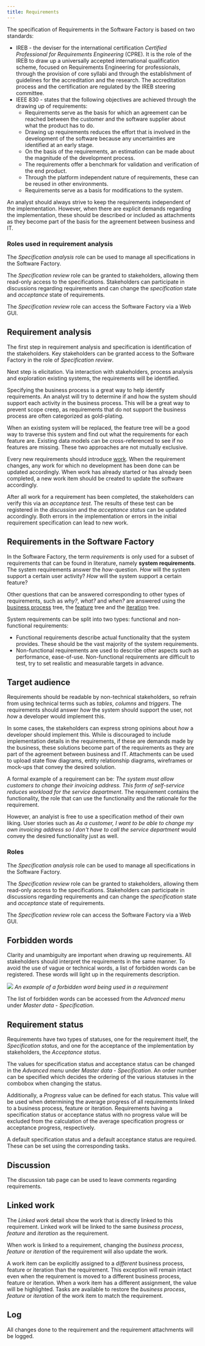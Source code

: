 ```yaml
---
title: Requirements
---
```


The specification of Requirements in the Software Factory is based on two standards:

- IREB - the deviser for the international certification *Certified Professional for Requirements Engineering* (CPRE). It is the role of the IREB to draw up a universally accepted international qualification scheme, focused on Requirements Engineering for professionals, through the provision of core syllabi and through the establishment of guidelines for the accreditation and the research. The accreditation process and the certification are regulated by the IREB steering committee.
- IEEE 830 - states that the following objectives are achieved through the drawing up of requirements:
    - Requirements serve as the basis for which an agreement can be reached between the customer and the software supplier about what the product has to do.
    - Drawing up requirements reduces the effort that is involved in the development of the software because any uncertainties are identified at an early stage.
    - On the basis of the requirements, an estimation can be made about the magnitude of the development process.
    - The requirements offer a benchmark for validation and verification of the end product.
    - Through the platform independent nature of requirements, these can be reused in other environments.
    - Requirements serve as a basis for modifications to the system.

An analyst should always strive to keep the requirements independent of the implementation. However, when there are explicit demands regarding the implementation, these should be described or included as attachments as they become part of the basis for the agreement between business and IT.

### Roles used in requirement analysis

The *Specification analysis* role can be used to manage all specifications in the Software Factory.

The *Specification review* role can be granted to stakeholders, allowing them read-only access to the specifications. Stakeholders can participate in discussions regarding requirements and can change the *specification* state and *acceptance* state of requirements.

The *Specification review* role can access the Software Factory via a Web GUI.

## Requirement analysis

The first step in requirement analysis and specification is identification of the stakeholders. Key stakeholders can be granted access to the Software Factory in the role of *Specification review*. 

Next step is elicitation. Via interaction with stakeholders, process analysis and exploration existing systems, the requirements will be identified. 

Specifying the business process is a great way to help identify requirements. An analyst will try to determine if and how the system should support each activity in the business process. This will be a great way to prevent scope creep, as requirements that do not support the business process are often categorized as gold-plating.

When an existing system will be replaced, the feature tree will be a good way to traverse this system and find out what the requirements for each feature are. Existing data models can be cross-referenced to see if no features are missing. These two approaches are not mutually exclusive.

Every new requirements should introduce [work](work). When the requirement changes, any work for which no development has been done can be updated accordingly. When work has already started or has already been completed, a new work item should be created to update the software accordingly.

After all work for a requirement has been completed, the stakeholders can verify this via an *acceptance test*. The results of these test can be registered in the *discussion* and the *acceptance status* can be updated accordingly. Both errors in the implementation or errors in the initial requirement specification can lead to new work.

## Requirements in the Software Factory

In the Software Factory, the term *requirements* is only used for a subset of requirements that can be found in literature, namely **system requirements**. The system requirements answer the *how*-question. *How* will the system support a certain user activity? *How* will the system support a certain feature?

Other questions that can be answered corresponding to other types of requirements, such as *why?*, *what?* and *when?* are answered using the [business process](business_processes) tree, the [feature](features) tree and the [iteration](iterations) tree.

System requirements can be split into two types: functional and non-functional requirements:
- Functional requirements describe actual functionality that the system provides. These should be the vast majority of the system requirements.
- Non-functional requirements are used to describe other aspects such as performance, ease-of-use. Non-functional requirements are difficult to test, try to set realistic and measurable targets in advance.

## Target audience 

Requirements should be readable by non-technical stakeholders, so refrain from using technical terms such as *tables*, *columns* and *triggers*. The requirements should answer  *how* the system should support the user, not *how* a developer would implement this.

In some cases, the stakeholders can express strong opinions about *how* a developer should implement this. While is discouraged to include implementation details in the requirements, if these are demands made by the business, these solutions become part of the requirements as they are part of the agreement between business and IT. Attachments can be used to upload state flow diagrams, entity relationship diagrams, wireframes or mock-ups that convey the desired solution.

A formal example of a requirement can be: *The system must allow customers to change their invoicing address. This form of self-service reduces workload for the service department*. The requirement contains the functionality, the role that can use the functionality and the rationale for the requirement.

However, an analyist is free to use a specification method of their own liking. User stories such as *As a customer, I want to be able to change my own invoicing address so I don't have to call the service department* would convey the desired functionality just as well.

### Roles

The *Specification analysis* role can be used to manage all specifications in the Software Factory.

The *Specification review* role can be granted to stakeholders, allowing them read-only access to the specifications. Stakeholders can participate in discussions regarding requirements and can change the *specification* state and *acceptance* state of requirements.

The *Specification review* role can access the Software Factory via a Web GUI.

## Forbidden words

Clarity and unambiguity are important when drawing up requirements. All stakeholders should interpret the requirements in the same manner. To avoid the use of vague or technical words, a list of forbidden words can be registered. These words will light up in the requirements description.

![](assets/sf/forbidden-word.png)
*An example of a forbidden word being used in a requirement*

The list of forbidden words can be accessed from the *Advanced menu* under *Master data* - *Specification*.

## Requirement status

Requirements have two types of statuses, one for the requirement itself, the *Specification status*, and one for the acceptance of the implementation by stakeholders, the *Acceptance status*.

The values for specification status and acceptance status can be changed in the *Advanced menu* under *Master data* - *Specification*. An order number can be specified which decides the ordering of the various statuses in the combobox when changing the status.

Additionally, a *Progress* value can be defined for each status. This value will be used when determining the average progress of all requirements linked to a business process, feature or iteration. Requirements having a specification status or acceptance status with no progress value will be excluded from the calculation of the average specification progress or acceptance progress, respectively.

A default specification status and a default acceptance status are required. These can be set using the corresponding tasks.

## Discussion

The discussion tab page can be used to leave comments regarding requirements.

## Linked work

The *Linked work* detail show the work that is directly linked to this requirement. Linked work will be linked to the same *business process*, *feature* and *iteration* as the requirement.

When work is linked to a requirement, changing the *business process*, *feature* or *iteration* of the requirement will also update the work. 

A work item can be explicitly assigned to a _different_ business process, feature or iteration than the requirement. This exception will remain intact even when the requirement is moved to a different business process, feature or iteration. When a work item has a different assignment, the value will be highlighted. Tasks are available to restore the *business process*, *feature* or *iteration* of the work item to match the requirement.

## Log

All changes done to the requirement and the requirement attachments will be logged.